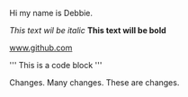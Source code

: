 Hi my name is Debbie.

*This text wil be italic*
**This text will be bold**

www.github.com

'''
This is a code block
'''


Changes. Many changes. These are changes.
